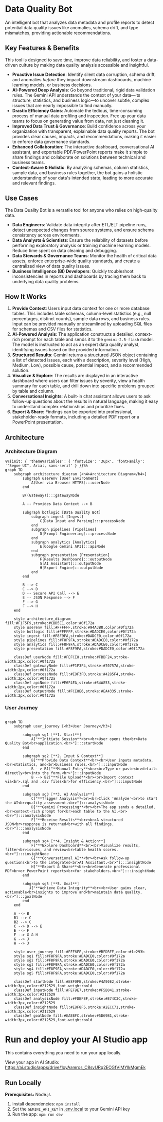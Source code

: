 # Data Quality Bot

An intelligent bot that analyzes data metadata and profile reports to detect potential data quality issues like anomalies, schema drift, and type mismatches, providing actionable recommendations.

## Key Features & Benefits

This tool is designed to save time, improve data reliability, and foster a data-driven culture by making data quality analysis accessible and insightful.

-   **Proactive Issue Detection**: Identify silent data corruption, schema drift, and anomalies *before* they impact downstream dashboards, machine learning models, or business decisions.
-   **AI-Powered Deep Analysis**: Go beyond traditional, rigid data validation rules. The Gemini API understands the context of your data—its structure, statistics, and business logic—to uncover subtle, complex issues that are nearly impossible to find manually.
-   **Drastic Efficiency Gains**: Automate the tedious, time-consuming process of manual data profiling and inspection. Free up your data teams to focus on generating value from data, not just cleaning it.
-   **Improved Data Trust & Governance**: Build confidence across your organization with transparent, explainable data quality reports. The bot provides clear causes, impacts, and recommendations, making it easier to enforce data governance standards.
-   **Enhanced Collaboration**: The interactive dashboard, conversational AI assistant, and exportable PDF/PowerPoint reports make it simple to share findings and collaborate on solutions between technical and business teams.
-   **Context-Aware & Holistic**: By analyzing schemas, column statistics, sample data, and business rules together, the bot gains a holistic understanding of your data's intended state, leading to more accurate and relevant findings.

## Use Cases

The Data Quality Bot is a versatile tool for anyone who relies on high-quality data.

-   **Data Engineers**: Validate data integrity after ETL/ELT pipeline runs, detect unexpected changes from source systems, and ensure schema consistency across environments.
-   **Data Analysts & Scientists**: Ensure the reliability of datasets before performing exploratory analysis or training machine learning models. Reduce time spent on data cleaning and debugging.
-   **Data Stewards & Governance Teams**: Monitor the health of critical data assets, enforce enterprise-wide quality standards, and create a centralized view of data quality issues.
-   **Business Intelligence (BI) Developers**: Quickly troubleshoot inconsistencies in reports and dashboards by tracing them back to underlying data quality problems.

## How It Works

1.  **Provide Context**: Users input data context for one or more database tables. This includes table schemas, column-level statistics (e.g., null percentages, distinct counts), sample data rows, and business rules. Input can be provided manually or streamlined by uploading SQL files for schemas and CSV files for statistics.
2.  **AI-Powered Analysis**: The application constructs a detailed, context-rich prompt for each table and sends it to the `gemini-2.5-flash` model. The model is instructed to act as an expert data quality analyst, identifying issues based on the provided information.
3.  **Structured Results**: Gemini returns a structured JSON object containing a list of detected issues, each with a description, severity level (High, Medium, Low), possible cause, potential impact, and a recommended solution.
4.  **Visualize & Explore**: The results are displayed in an interactive dashboard where users can filter issues by severity, view a health summary for each table, and drill down into specific problems grouped by table and column.
5.  **Conversational Insights**: A built-in chat assistant allows users to ask follow-up questions about the results in natural language, making it easy to understand complex relationships and prioritize fixes.
6.  **Export & Share**: Findings can be exported into professional, stakeholder-ready formats, including a detailed PDF report or a PowerPoint presentation.

## Architecture

### Architecture Diagram

```mermaid
%%{init: { 'themeVariables': { 'fontSize': '36px', 'fontFamily': '"Segoe UI", Arial, sans-serif' } }}%%
graph TD
    subgraph architecture_diagram [<h4>Architecture Diagram</h4>]
        subgraph userenv [User Environment]
            A[User via Browser HTTPS]:::userNode
        end

        B((Gateway)):::gatewayNode
        
        A -- Provides Data Context --> B

        subgraph botlogic [Data Quality Bot]
            subgraph ingest [Ingest]
                C[Data Input and Parsing]:::processNode
            end
            subgraph pipelines [Pipelines]
                D[Prompt Engineering]:::processNode
            end
            subgraph analytics [Analytics]
                E[Google Gemini API]:::apiNode
            end
            subgraph presentation [Presentation]
                F[Results Dashboard]:::outputNode
                G[AI Assistant]:::outputNode
                H[Export Engine]:::outputNode
            end
        end

        B --> C
        C --> D
        D -- Secure API Call --> E
        E -- JSON Response --> F
        F --> G
        F --> H
    end
    
    style architecture_diagram fill:#F1F5F9,stroke:#CBD5E1,color:#0f172a
    style userenv fill:#FFFFFF,stroke:#94A3B8,color:#0f172a
    style botlogic fill:#FFFFFF,stroke:#DADCE0,color:#0f172a
    style ingest fill:#F8F9FA,stroke:#DADCE0,color:#0f172a
    style pipelines fill:#F8F9FA,stroke:#DADCE0,color:#0f172a
    style analytics fill:#F8F9FA,stroke:#DADCE0,color:#0f172a
    style presentation fill:#F8F9FA,stroke:#DADCE0,color:#0f172a

    classDef userNode fill:#FEFCE8,stroke:#FBBF24,stroke-width:2px,color:#0f172a
    classDef gatewayNode fill:#F1F3F4,stroke:#70757A,stroke-width:2px,color:#0f172a
    classDef processNode fill:#E9F3FD,stroke:#4285F4,stroke-width:2px,color:#0f172a
    classDef apiNode fill:#E6F4EA,stroke:#34A853,stroke-width:2px,color:#0f172a
    classDef outputNode fill:#FCE8E6,stroke:#EA4335,stroke-width:2px,color:#0f172a
```

### User Journey

```mermaid

graph TD
    subgraph user_journey [<h3>User Journey</h3>]

        subgraph sg1 [**1. Start**]
            A["**Initiate Session**<br><br>User opens the<br>Data Quality Bot<br>application.<br>"]:::startNode
        end

        subgraph sg2 [**2. Input & Context**]
            B["**Provide Data Context**<br><br>User inputs metadata,<br>statistics, and<br>business rules.<br>"]:::inputNode
            B --> B1["**Manual Entry**<br><br>Type or paste<br>details directly<br>into the form.<br>"]:::inputNode
            B --> B2["**File Upload**<br><br>Import context via<br>.sql and .csv files<br>for efficiency.<br>"]:::inputNode
        end
        
        subgraph sg3 [**3. AI Analysis**]
            C["**Trigger Analysis**<br><br>Click 'Analyze'<br>to start the AI<br>quality assessment.<br>"]:::analysisNode
            D["**Gemini Processing**<br><br>The app sends a detailed,<br>context-rich prompt for<br>each table to the AI.<br><br>"]:::analysisNode
            E["**Receive Results**<br><br>A structured JSON<br>response is returned<br>with all findings.<br>"]:::analysisNode
        end

        subgraph sg4 [**4. Insight & Action**]
            F["**Explore Dashboard**<br><br>Visualize results, filter<br>issues, and review<br>table health scores.<br>"]:::insightNode
            G["**Conversational AI**<br><br>Ask follow-up questions<br>to the integrated<br>AI Assistant.<br>"]:::insightNode
            H["**Export & Share**<br><br>Generate professional PDF<br>or PowerPoint reports<br>for stakeholders.<br>"]:::insightNode
        end
        
        subgraph sg5 [**5. Goal**]
           J["**Achieve Data Integrity**<br><br>User gains clear, actionable<br>insights to improve and<br>maintain data quality.<br>"]:::goalNode
        end
    end

    A --> B
    B1 --> C
    B2 --> C
    C --> D --> E
    E --> F
    F --> G & H
    G --> J
    H --> J
    
    style user_journey fill:#EFF6FF,stroke:#BFDBFE,color:#1e293b
    style sg1 fill:#F8F9FA,stroke:#DADCE0,color:#0f172a
    style sg2 fill:#F8F9FA,stroke:#DADCE0,color:#0f172a
    style sg3 fill:#F8F9FA,stroke:#DADCE0,color:#0f172a
    style sg4 fill:#F8F9FA,stroke:#DADCE0,color:#0f172a
    style sg5 fill:#F8F9FA,stroke:#DADCE0,color:#0f172a

    classDef startNode fill:#E8F0FE,stroke:#4A90E2,stroke-width:3px,color:#212529,font-weight:bold
    classDef inputNode fill:#FEF9E7,stroke:#F5B041,stroke-width:3px,color:#212529
    classDef analysisNode fill:#FDEFEF,stroke:#E74C3C,stroke-width:3px,color:#212529
    classDef insightNode fill:#E8F8F5,stroke:#2ECC71,stroke-width:3px,color:#212529
    classDef goalNode fill:#EAEBFC,stroke:#5D69B1,stroke-width:3px,color:#212529,font-weight:bold
```

# Run and deploy your AI Studio app

This contains everything you need to run your app locally.

View your app in AI Studio: https://ai.studio/apps/drive/1xyAamros_C8svURq2EOGfViMYlkMgmEk

## Run Locally

**Prerequisites:**  Node.js


1. Install dependencies:
   `npm install`
2. Set the `GEMINI_API_KEY` in [.env.local](.env.local) to your Gemini API key
3. Run the app:
   `npm run dev`